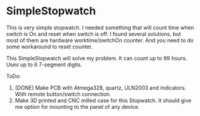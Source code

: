 # SimpleStopwatch
This is very simple stopwatch. I needed something that will count time when switch is On and reset when switch is off.
I found several solutions, but most of them are hardware worktime/switchOn counter. And you need to do some workaround to reset counter.

This SimpleStopwatch will solve my problem. It can count up to 99 hours. Uses up to 6 7-segment digits.

ToDo: 
1) (DONE) Make PCB with Atmega328, quartz, ULN2003 and indicators. With remote button/switch connection.
2) Make 3D printed and CNC milled case for this Stopwatch. It should give me option for mounting to the panel of any device.
